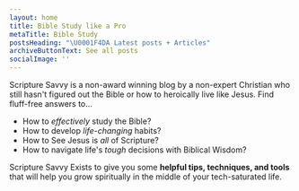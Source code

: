 ```yaml
---
layout: home
title: Bible Study like a Pro
metaTitle: Bible Study
postsHeading: "\U0001F4DA Latest posts + Articles"
archiveButtonText: See all posts
socialImage: ''
---
```

Scripture Savvy is a non-award winning blog by a non-expert Christian who still hasn't figured out the Bible or how to heroically live like Jesus. Find fluff-free answers to...

* How to *effectively* study the Bible? 
* How to develop *life-changing* habits? 
* How to See Jesus is *all* of Scripture? 
* How to navigate life's *tough* decisions with Biblical Wisdom?

Scripture Savvy Exists to give you some **helpful tips, techniques, and tools** that will help you grow spiritually in the middle of your tech-saturated life.
